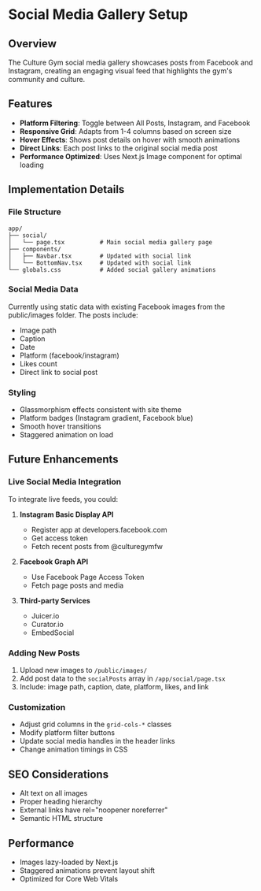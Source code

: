 # Social Media Gallery Setup

## Overview
The Culture Gym social media gallery showcases posts from Facebook and Instagram, creating an engaging visual feed that highlights the gym's community and culture.

## Features
- **Platform Filtering**: Toggle between All Posts, Instagram, and Facebook
- **Responsive Grid**: Adapts from 1-4 columns based on screen size
- **Hover Effects**: Shows post details on hover with smooth animations
- **Direct Links**: Each post links to the original social media post
- **Performance Optimized**: Uses Next.js Image component for optimal loading

## Implementation Details

### File Structure
```
app/
├── social/
│   └── page.tsx          # Main social media gallery page
├── components/
│   ├── Navbar.tsx        # Updated with social link
│   └── BottomNav.tsx     # Updated with social link
└── globals.css           # Added social gallery animations
```

### Social Media Data
Currently using static data with existing Facebook images from the public/images folder. The posts include:
- Image path
- Caption
- Date
- Platform (facebook/instagram)
- Likes count
- Direct link to social post

### Styling
- Glassmorphism effects consistent with site theme
- Platform badges (Instagram gradient, Facebook blue)
- Smooth hover transitions
- Staggered animation on load

## Future Enhancements

### Live Social Media Integration
To integrate live feeds, you could:

1. **Instagram Basic Display API**
   - Register app at developers.facebook.com
   - Get access token
   - Fetch recent posts from @culturegymfw

2. **Facebook Graph API**
   - Use Facebook Page Access Token
   - Fetch page posts and media

3. **Third-party Services**
   - Juicer.io
   - Curator.io
   - EmbedSocial

### Adding New Posts
1. Upload new images to `/public/images/`
2. Add post data to the `socialPosts` array in `/app/social/page.tsx`
3. Include: image path, caption, date, platform, likes, and link

### Customization
- Adjust grid columns in the `grid-cols-*` classes
- Modify platform filter buttons
- Update social media handles in the header links
- Change animation timings in CSS

## SEO Considerations
- Alt text on all images
- Proper heading hierarchy
- External links have rel="noopener noreferrer"
- Semantic HTML structure

## Performance
- Images lazy-loaded by Next.js
- Staggered animations prevent layout shift
- Optimized for Core Web Vitals